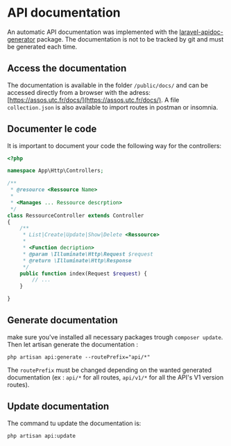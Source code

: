 # API documentation

An automatic API documentation was implemented with the [laravel-apidoc-generator](https://github.com/mpociot/laravel-apidoc-generator) package.
The documentation is not to be tracked by git and must be generated each time.

## Access the documentation

The documentation is available in the folder `/public/docs/` and can be accessed directly from a browser with the adress: [https://assos.utc.fr/docs/](https://assos.utc.fr/docs/).
A file `collection.json` is also available to import routes in postman or insomnia.

## Documenter le code

It is important to document your code the following way for the controllers:

```php
<?php

namespace App\Http\Controllers;

/**
 * @resource <Ressource Name>
 *
 * <Manages ... Ressource descrption>
 */
class RessourceController extends Controller
{
    /**
     * List|Create|Update|Show|Delete <Ressource>
     *
     * <Function decription>
     * @param \Illuminate\Http\Request $request
     * @return \Illuminate\Http\Response
     */
    public function index(Request $request) {
        // ...
    }

}
```


## Generate documentation

make sure you've installed all necessary packages trough `composer update`.
Then let artisan generate the documentation :
```
php artisan api:generate --routePrefix="api/*"
```
The `routePrefix` must be changed depending on the wanted generated documentation (ex : `api/*` for all routes, `api/v1/*` for all the API's V1 version routes).

## Update documentation

The command tu update the documentation is:
```
php artisan api:update
```